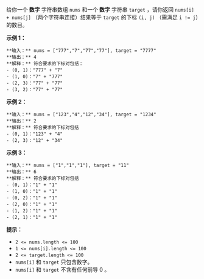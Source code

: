 给你一个 **数字**  字符串数组 `nums` 和一个 **数字**  字符串 `target` ，请你返回 `nums[i] + nums[j]`
（两个字符串连接）结果等于 `target` 的下标 `(i, j)` （需满足 `i != j`）的数目。



**示例 1：**

    
    
    **输入：** nums = ["777","7","77","77"], target = "7777"
    **输出：** 4
    **解释：** 符合要求的下标对包括：
    - (0, 1)："777" + "7"
    - (1, 0)："7" + "777"
    - (2, 3)："77" + "77"
    - (3, 2)："77" + "77"
    

**示例 2：**

    
    
    **输入：** nums = ["123","4","12","34"], target = "1234"
    **输出：** 2
    **解释：** 符合要求的下标对包括
    - (0, 1)："123" + "4"
    - (2, 3)："12" + "34"
    

**示例 3：**

    
    
    **输入：** nums = ["1","1","1"], target = "11"
    **输出：** 6
    **解释：** 符合要求的下标对包括
    - (0, 1)："1" + "1"
    - (1, 0)："1" + "1"
    - (0, 2)："1" + "1"
    - (2, 0)："1" + "1"
    - (1, 2)："1" + "1"
    - (2, 1)："1" + "1"
    



**提示：**

  * `2 <= nums.length <= 100`
  * `1 <= nums[i].length <= 100`
  * `2 <= target.length <= 100`
  * `nums[i]` 和 `target` 只包含数字。
  * `nums[i]` 和 `target` 不含有任何前导 0 。

